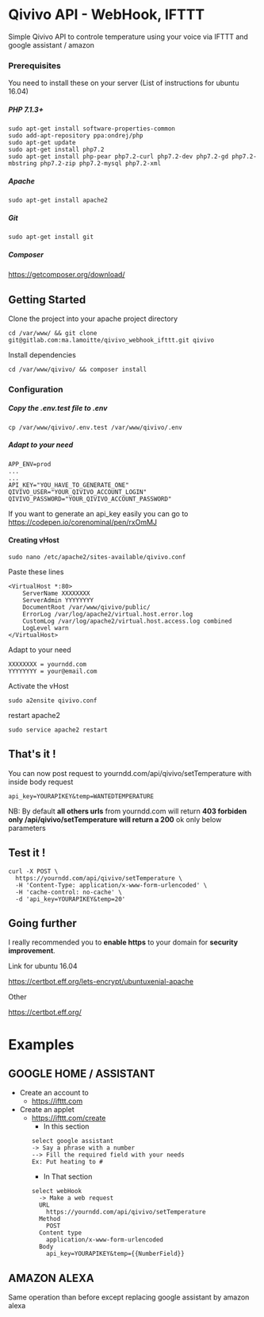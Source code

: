 # Qivivo API - WebHook, IFTTT

Simple Qivivo API to controle temperature using your voice via IFTTT and google assistant / amazon


### Prerequisites

You need to install these on your server
(List of instructions for ubuntu 16.04)


##### PHP 7.1.3+
```
sudo apt-get install software-properties-common
sudo add-apt-repository ppa:ondrej/php
sudo apt-get update
sudo apt-get install php7.2
sudo apt-get install php-pear php7.2-curl php7.2-dev php7.2-gd php7.2-mbstring php7.2-zip php7.2-mysql php7.2-xml
```

##### Apache

```
sudo apt-get install apache2
```

##### Git
```
sudo apt-get install git
```

##### Composer
https://getcomposer.org/download/

## Getting Started

Clone the project into your apache project directory
```
cd /var/www/ && git clone git@gitlab.com:ma.lamoitte/qivivo_webhook_ifttt.git qivivo
```

Install dependencies
```
cd /var/www/qivivo/ && composer install
```

### Configuration

##### Copy the .env.test file to .env
```
cp /var/www/qivivo/.env.test /var/www/qivivo/.env 
```

##### Adapt to your need

```
APP_ENV=prod
...
...
API_KEY="YOU_HAVE_TO_GENERATE_ONE"
QIVIVO_USER="YOUR_QIVIVO_ACCOUNT_LOGIN"
QIVIVO_PASSWORD="YOUR_QIVIVO_ACCOUNT_PASSWORD"
```

If you want to generate an api_key easily you can go to
https://codepen.io/corenominal/pen/rxOmMJ

#### Creating vHost
```
sudo nano /etc/apache2/sites-available/qivivo.conf
```

Paste these lines
```
<VirtualHost *:80>
    ServerName XXXXXXXX
    ServerAdmin YYYYYYYY
    DocumentRoot /var/www/qivivo/public/
    ErrorLog /var/log/apache2/virtual.host.error.log
    CustomLog /var/log/apache2/virtual.host.access.log combined
    LogLevel warn
</VirtualHost>
```

Adapt to your need
```
XXXXXXXX = yourndd.com
YYYYYYYY = your@email.com
```

Activate the vHost
```
sudo a2ensite qivivo.conf
```

restart apache2
```
sudo service apache2 restart
```

## That's it !

You can now post request to yourndd.com/api/qivivo/setTemperature with inside body request
```
api_key=YOURAPIKEY&temp=WANTEDTEMPERATURE
```

NB: By default **all others urls** from yourndd.com will return **403 forbiden**
**only /api/qivivo/setTemperature will return a 200** ok only below parameters

## Test it !
```
curl -X POST \
  https://yourndd.com/api/qivivo/setTemperature \
  -H 'Content-Type: application/x-www-form-urlencoded' \
  -H 'cache-control: no-cache' \
  -d 'api_key=YOURAPIKEY&temp=20'
  ```
  
## Going further
I really recommended you to **enable https** to your domain for **security improvement**.

Link for ubuntu 16.04

https://certbot.eff.org/lets-encrypt/ubuntuxenial-apache

Other

https://certbot.eff.org/

# Examples

## GOOGLE HOME / ASSISTANT

* Create an account to
    * https://ifttt.com
* Create an applet
    * https://ifttt.com/create
        * In this section
         ```
         select google assistant
         -> Say a phrase with a number
         --> Fill the required field with your needs 
         Ex: Put heating to #
         ```
         * In That section
         ```
         select webHook
           -> Make a web request
           URL
             https://yourndd.com/api/qivivo/setTemperature
           Method
             POST
           Content type
             application/x-www-form-urlencoded
           Body
             api_key=YOURAPIKEY&temp={{NumberField}}
         ```
         
## AMAZON ALEXA
Same operation than before except replacing google assistant by amazon alexa